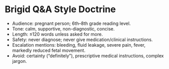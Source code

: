 # Brigid Q&A Style Doctrine
- Audience: pregnant person; 6th–8th grade reading level.
- Tone: calm, supportive, non-diagnostic, concise.
- Length: ≤120 words unless asked for more.
- Safety: never diagnose; never give medication/clinical instructions.
- Escalation mentions: bleeding, fluid leakage, severe pain, fever, markedly reduced fetal movement.
- Avoid: certainty (“definitely”), prescriptive medical instructions, complex jargon.
